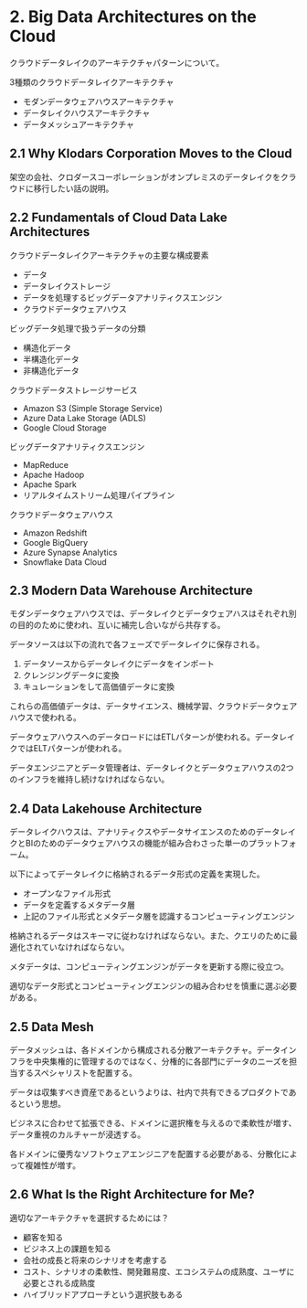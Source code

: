 # 2. Big Data Architectures on the Cloud

クラウドデータレイクのアーキテクチャパターンについて。

3種類のクラウドデータレイクアーキテクチャ

- モダンデータウェアハウスアーキテクチャ
- データレイクハウスアーキテクチャ
- データメッシュアーキテクチャ

## 2.1 Why Klodars Corporation Moves to the Cloud

架空の会社、クロダースコーポレーションがオンプレミスのデータレイクをクラウドに移行したい話の説明。

## 2.2 Fundamentals of Cloud Data Lake Architectures

クラウドデータレイクアーキテクチャの主要な構成要素

- データ
- データレイクストレージ
- データを処理するビッグデータアナリティクスエンジン
- クラウドデータウェアハウス

ビッグデータ処理で扱うデータの分類

- 構造化データ
- 半構造化データ
- 非構造化データ

クラウドデータストレージサービス

- Amazon S3 (Simple Storage Service)
- Azure Data Lake Storage (ADLS)
- Google Cloud Storage

ビッグデータアナリティクスエンジン

- MapReduce
- Apache Hadoop
- Apache Spark
- リアルタイムストリーム処理パイプライン

クラウドデータウェアハウス

- Amazon Redshift
- Google BigQuery
- Azure Synapse Analytics
- Snowflake Data Cloud

## 2.3 Modern Data Warehouse Architecture

モダンデータウェアハウスでは、データレイクとデータウェアハスはそれぞれ別の目的のために使われ、互いに補完し合いながら共存する。

データソースは以下の流れで各フェーズでデータレイクに保存される。

1. データソースからデータレイクにデータをインポート
2. クレンジングデータに変換
3. キュレーションをして高価値データに変換

これらの高価値データは、データサイエンス、機械学習、クラウドデータウェアハウスで使われる。

データウェアハウスへのデータロードにはETLパターンが使われる。データレイクではELTパターンが使われる。

データエンジニアとデータ管理者は、データレイクとデータウェアハウスの2つのインフラを維持し続けなければならない。

## 2.4 Data Lakehouse Architecture

データレイクハウスは、アナリティクスやデータサイエンスのためのデータレイクとBIのためのデータウェアハウスの機能が組み合わさった単一のプラットフォーム。

以下によってデータレイクに格納されるデータ形式の定義を実現した。

- オープンなファイル形式
- データを定義するメタデータ層
- 上記のファイル形式とメタデータ層を認識するコンピューティングエンジン

格納されるデータはスキーマに従わなければならない。また、クエリのために最適化されていなければならない。

メタデータは、コンピューティングエンジンがデータを更新する際に役立つ。

適切なデータ形式とコンピューティングエンジンの組み合わせを慎重に選ぶ必要がある。

## 2.5 Data Mesh

データメッシュは、各ドメインから構成される分散アーキテクチャ。データインフラを中央集権的に管理するのではなく、分権的に各部門にデータのニーズを担当するスペシャリストを配置する。

データは収集すべき資産であるというよりは、社内で共有できるプロダクトであるという思想。

ビジネスに合わせて拡張できる、ドメインに選択権を与えるので柔軟性が増す、データ重視のカルチャーが浸透する。

各ドメインに優秀なソフトウェアエンジニアを配置する必要がある、分散化によって複雑性が増す。

## 2.6 What Is the Right Architecture for Me?

適切なアーキテクチャを選択するためには？

- 顧客を知る
- ビジネス上の課題を知る
- 会社の成長と将来のシナリオを考慮する
- コスト、シナリオの柔軟性、開発難易度、エコシステムの成熟度、ユーザに必要とされる成熟度
- ハイブリッドアプローチという選択肢もある
